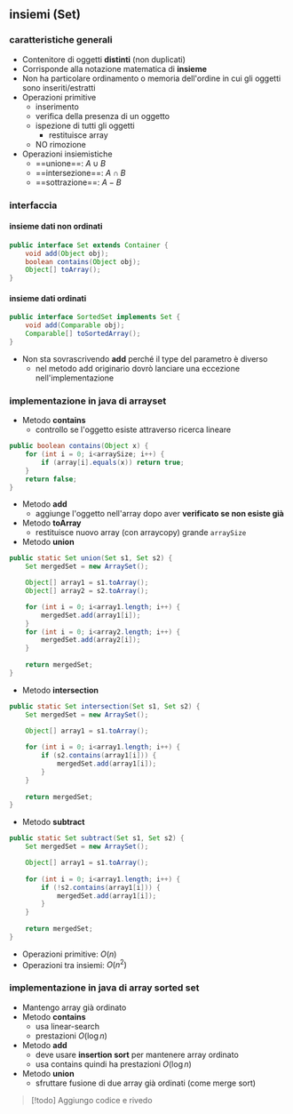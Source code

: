 ## insiemi (Set)
### caratteristiche generali
- Contenitore di oggetti **distinti** (non duplicati)
- Corrisponde alla notazione matematica di **insieme**
- Non ha particolare ordinamento o memoria dell'ordine in cui gli oggetti sono inseriti/estratti
- Operazioni primitive
	- inserimento
	- verifica della presenza di un oggetto
	- ispezione di tutti gli oggetti
		- restituisce array
	- NO rimozione
- Operazioni insiemistiche
	- ==unione==: $A \cup B$
	- ==intersezione==: $A \cap B$
	- ==sottrazione==: $A - B$
### interfaccia
#### insieme dati non ordinati
```java
public interface Set extends Container {
	void add(Object obj);
	boolean contains(Object obj);
	Object[] toArray();
}
```

#### insieme dati ordinati
```java
public interface SortedSet implements Set {
	void add(Comparable obj);
	Comparable[] toSortedArray();
}
```
- Non sta sovrascrivendo **add** perché il type del parametro è diverso
	- nel metodo add originario dovrò lanciare una eccezione nell'implementazione

### implementazione in java di arrayset
- Metodo **contains**
	- controllo se l'oggetto esiste attraverso ricerca lineare
```java
public boolean contains(Object x) {
	for (int i = 0; i<arraySize; i++) {
		if (array[i].equals(x)) return true;
	}
	return false;
}
```
- Metodo **add**
	- aggiunge l'oggetto nell'array dopo aver **verificato se non esiste già**
- Metodo **toArray**
	- restituisce nuovo array (con arraycopy) grande ```arraySize```
- Metodo **union**
```java
public static Set union(Set s1, Set s2) {
	Set mergedSet = new ArraySet();

	Object[] array1 = s1.toArray();
	Object[] array2 = s2.toArray();

	for (int i = 0; i<array1.length; i++) {
		mergedSet.add(array1[i]);
	}
	for (int i = 0; i<array2.length; i++) {
		mergedSet.add(array2[i]);
	}
	
	return mergedSet;
}
```
- Metodo **intersection**
```java
public static Set intersection(Set s1, Set s2) {
	Set mergedSet = new ArraySet();

	Object[] array1 = s1.toArray();
	
	for (int i = 0; i<array1.length; i++) {
		if (s2.contains(array1[i])) {
			mergedSet.add(array1[i]);
		}
	}
	
	return mergedSet;
}
```
- Metodo **subtract**
```java
public static Set subtract(Set s1, Set s2) {
	Set mergedSet = new ArraySet();

	Object[] array1 = s1.toArray();
	
	for (int i = 0; i<array1.length; i++) {
		if (!s2.contains(array1[i])) {
			mergedSet.add(array1[i]);
		}
	}
	
	return mergedSet;
}
```
- Operazioni primitive: $O(n)$
- Operazioni tra insiemi: $O(n^2)$
### implementazione in java di array sorted set
- Mantengo array già ordinato
- Metodo **contains**
	- usa linear-search
	- prestazioni $O(\log n)$
- Metodo **add**
	- deve usare **insertion sort** per mantenere array ordinato
	- usa contains quindi ha prestazioni $O(\log n)$
- Metodo **union**
	- sfruttare fusione di due array già ordinati (come merge sort)
>[!todo] Aggiungo codice e rivedo

